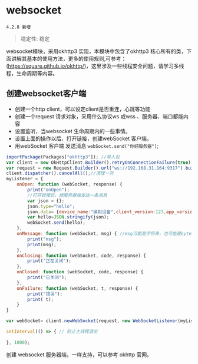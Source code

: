 # websocket
` 4.2.8 新增 `
> 稳定性: 稳定

websocket模块，采用okhttp3 实现，本模块中包含了okhttp3 核心所有的类，下面讲解其基本的使用方法，更多的使用规则,可参考：(https://square.github.io/okhttp/)，这里涉及一些线程安全问题，请学习多线程，生命周期等内容。

## 创建websocket客户端
+ 创建一个http client，可以设定client是否重连，心跳等功能
+ 创建一个request 请求对象，采用什么协议ws 或wss 、服务器、端口都能内容
+ 设置监听，当websocket 生命周期内的一些事情。 
+ 设置上面的操作以后，打开链接，创建webSocket 客户端。
+ 用webSocket 客户端 发送消息 `webSocket.send("你好服务器")`;

``` js
importPackage(Packages["okhttp3"]); //导入包
var client = new OkHttpClient.Builder().retryOnConnectionFailure(true).build();
var request = new Request.Builder().url("ws://192.168.31.164:9317").build(); //vscode  插件的ip地址，
client.dispatcher().cancelAll();//清理一次
myListener = {
    onOpen: function (webSocket, response) {
        print("onOpen");
		//打开链接后，想服务器端发送一条消息
        var json = {};
        json.type="hello";
        json.data= {device_name:"模拟设备",client_version:123,app_version:123,app_version_code:"233"};
        var hello=JSON.stringify(json);
        webSocket.send(hello);
    },
    onMessage: function (webSocket, msg) { //msg可能是字符串，也可能是byte数组，取决于服务器送的内容
        print("msg");
        print(msg);
    },
    onClosing: function (webSocket, code, response) {
        print("正在关闭");
    },
    onClosed: function (webSocket, code, response) {
        print("已关闭");
    },
    onFailure: function (webSocket, t, response) {
        print("错误");
        print( t);
    }
}

var webSocket= client.newWebSocket(request, new WebSocketListener(myListener)); //创建链接

setInterval(() => { // 防止主线程退出
    
}, 1000);

```

创建 websocket 服务器端，一样支持，可以参考 okhttp 官网。